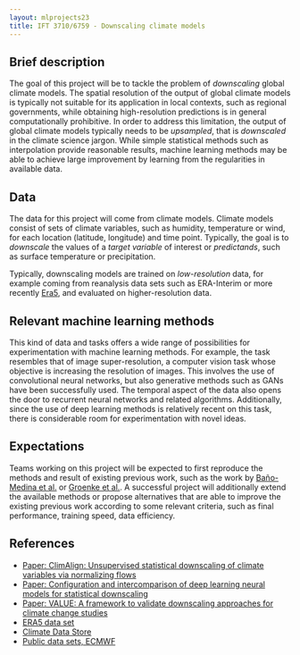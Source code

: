 ```yaml
---
layout: mlprojects23
title: IFT 3710/6759 - Downscaling climate models
---
```


## Brief description

The goal of this project will be to tackle the problem of _downscaling_ global climate models. The spatial resolution of the output of global climate models is typically not suitable for its application in local contexts, such as regional governments, while obtaining high-resolution predictions is in general computationally prohibitive. In order to address this limitation, the output of global climate models typically needs to be _upsampled_, that is _downscaled_ in the climate science jargon. While simple statistical methods such as interpolation provide reasonable results, machine learning methods may be able to achieve large improvement by learning from the regularities in available data. 

## Data

The data for this project will come from climate models. Climate models consist of sets of climate variables, such as humidity, temperature or wind, for each location (latitude, longitude) and time point. Typically, the goal is to _downscale_ the values of a _target variable_ of interest or _predictands_, such as surface temperature or precipitation. 

Typically, downscaling models are trained on _low-resolution_ data, for example coming from reanalysis data sets such as ERA-Interim or more recently [Era5](https://www.ecmwf.int/en/forecasts/datasets/reanalysis-datasets/era5), and evaluated on higher-resolution data.

## Relevant machine learning methods

This kind of data and tasks offers a wide range of possibilities for experimentation with machine learning methods. For example, the task resembles that of image super-resolution, a computer vision task whose objective is increasing the resolution of images. This involves the use of convolutional neural networks, but also generative methods such as GANs have been successfully used. The temporal aspect of the data also opens the door to recurrent neural networks and related algorithms. Additionally, since the use of deep learning methods is relatively recent on this task, there is considerable room for experimentation with novel ideas.

## Expectations

Teams working on this project will be expected to first reproduce the methods and result of existing previous work, such as the work by [Baño-Medina et al.](https://gmd.copernicus.org/articles/13/2109/2020/) or [Groenke et al.](https://arxiv.org/abs/2008.04679). A successful project will additionally extend the available methods or propose alternatives that are able to improve the existing previous work according to some relevant criteria, such as final performance, training speed, data efficiency.

## References

* [Paper: ClimAlign: Unsupervised statistical downscaling of climate variables via normalizing flows](https://arxiv.org/abs/2008.04679)
* [Paper: Configuration and intercomparison of deep learning neural models for statistical downscaling](https://gmd.copernicus.org/articles/13/2109/2020/) 
* [Paper: VALUE: A framework to validate downscaling approaches for climate change studies](https://agupubs.onlinelibrary.wiley.com/doi/full/10.1002/2014EF000259)
* [ERA5 data set](https://www.ecmwf.int/en/forecasts/datasets/reanalysis-datasets/era5)
* [Climate Data Store](https://cds.climate.copernicus.eu/#!/home)
* [Public data sets, ECMWF](https://apps.ecmwf.int/datasets/)


